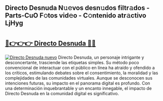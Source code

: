 ## Directo Desnuda N𝚞𝚎vos desn𝚞dos filtr𝚊dos - Parts-CuO F𝚘tos vid𝚎o - C𝚘ntenido atr𝚊ctivo LjHyg

# <h2><a href="http://mb74xmm.tromn.icu/?c=Directo+Desnuda">🔗👉👉👉 Directo Desnuda 🔗🔗</a></h2>

[![Directo Desnuda nuevo](https://i.imgur.com/pEAQMta.gif)](http://mb74xmm.tromn.icu/?c=Directo+Desnuda)
Directo Desnuda, un personaje intrigante y desconcertante, trasciende las etiquetas simples. Su método poco convencional de interactuar con el público en línea ha atraído y ofendido a los críticos, estimulando debates sobre el consentimiento, la moralidad y las complejidades de las comunidades virtuales. Aunque se desconocen sus intenciones futuras, su impacto en el panorama digital es profundo. Con una determinación inquebrantable y un encanto innegable, el impacto de Directo Desnuda en la comunidad digital es significativo.
